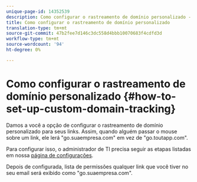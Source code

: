 ```yaml
---
unique-page-id: 14352539
description: Como configurar o rastreamento de domínio personalizado - Documentos do Marketing - Documentação do produto
title: Como configurar o rastreamento de domínio personalizado
translation-type: tm+mt
source-git-commit: 47b2fee7d146c3dc558d4bbb10070683f4cdfd3d
workflow-type: tm+mt
source-wordcount: '94'
ht-degree: 0%

---
```



# Como configurar o rastreamento de domínio personalizado {#how-to-set-up-custom-domain-tracking}

Damos a você a opção de configurar o rastreamento de domínio personalizado para seus links. Assim, quando alguém passar o mouse sobre um link, ele lerá &quot;go.suaempresa.com&quot; em vez de &quot;go.toutapp.com&quot;.

Para configurar isso, o administrador de TI precisa seguir as etapas listadas em nossa [página de configurações](http://toutapp.com/custom_tracking_domain).

Depois de configurada, lista de permissões qualquer link que você tiver no seu email será exibido como &quot;go.suaempresa.com&quot;.
